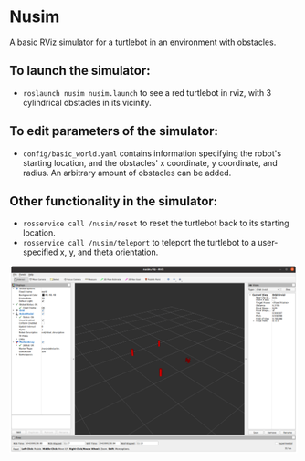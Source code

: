 # Nusim
A basic RViz simulator for a turtlebot in an environment with obstacles.

## To launch the simulator:
* `roslaunch nusim nusim.launch` to see a red turtlebot in rviz, with 3 cylindrical obstacles in its vicinity.

## To edit parameters of the simulator:
* `config/basic_world.yaml` contains information specifying the robot's starting location, and the obstacles' x coordinate, y coordinate, and radius. An arbitrary amount of obstacles can be added.

## Other functionality in the simulator:
* `rosservice call /nusim/reset` to reset the turtlebot back to its starting location.
* `rosservice call /nusim/teleport` to teleport the turtlebot to a user-specified x, y, and theta orientation.


![](images/nusim1.png)